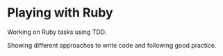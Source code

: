 Playing with Ruby
==========

Working on Ruby tasks using TDD.

Showing different approaches to write code and following good practice.

